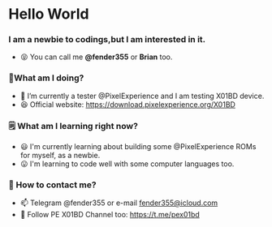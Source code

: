 </p align="left">
<h1 align="left">Hello World </h1>
<h3 align=left>I am a newbie to codings,but I am interested in it. </h3>


- 😝 You can call me **@fender355** or **Brian** too.

<h3 align=left>👷What am I doing? </h3>

- 👀 I’m currently a tester @PixelExperience and I am testing X01BD device. 
- 😆 Official website: https://download.pixelexperience.org/X01BD

<h3 align=left>🗒️ What am I learning right now? </h3>

- 😃 I'm currently learning about building some @PixelExperience ROMs for myself, as a newbie. 
- 😛 I'm learning to code well with some computer languages too. 

<h3 align=left>📲 How to contact me? </h3>
  
- 📫 Telegram @fender355 or e-mail fender355@icloud.com
- 📢 Follow PE X01BD Channel too: https://t.me/pex01bd

<!---
fender355/fender355 is a ✨ special ✨ repository because its `README.md` (this file) appears on your GitHub profile.
You can click the Preview link to take a look at your changes.
--->
